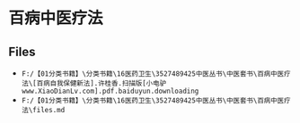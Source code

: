 # 百病中医疗法

## Files

- `F:/【01分类书籍】\分类书籍\16医药卫生\3527489425中医丛书\中医套书\百病中医疗法\[百病自我保健新法].许桂香.扫描版[小电驴www.XiaoDianLv.com].pdf.baiduyun.downloading`
- `F:/【01分类书籍】\分类书籍\16医药卫生\3527489425中医丛书\中医套书\百病中医疗法\files.md`
